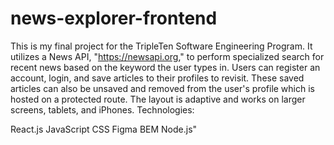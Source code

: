 # news-explorer-frontend

This is my final project for the TripleTen Software Engineering Program. It utilizes a News API, "https://newsapi.org," to perform specialized search for recent news based on the keyword the user types in. Users can register an account, login, and save articles to their profiles to revisit. These saved articles can also be unsaved and removed from the user's profile which is hosted on a protected route. The layout is adaptive and works on larger screens, tablets, and iPhones. Technologies:

React.js JavaScript CSS Figma BEM Node.js"
